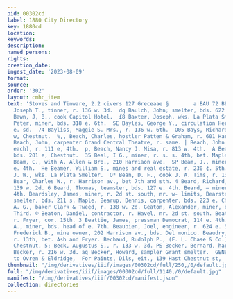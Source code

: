 ```yaml
---
pid: 00302cd
label: 1880 City Directory
key: 1880cd
location: 
keywords: 
description: 
named_persons: 
rights: 
creation_date: 
ingest_date: '2023-08-09'
format: 
source: 
order: '302'
layout: cmhc_item
text: 'Stoves and Tinware, 2.2 civers 127 Greceaae §        a BAU 72 BEC  ag Baugher,
  Joseph T., tinner, r. 136 w. 3d.  dq Baulch, John; smelter, bds. 622 w. 2d st, south.  QO”
  Bawn, J, B., cook Capitol Hotel.  £8 Baxter, Joseph, wks. La Plata Smelter.  2 Bayes,
  Peter, miner, bds. 318 e. 6th.  SE Bayles, George Y., circulation Herald, r. 109
  e. sd.  74 Bayliss, Maggie S. Mrs., r. 136 w. 6th.  O05 Bays, Richard M., bds. 204
  w, Chestnut.  %,, Beach, Charles, hostler Patten & Graham, r. 601 Harrison av.  ct
  Beach, John, carpenter Grand Central Theatre, r. same. | Beach, John M., (Carlile
  each), r. 111 e, 4th.  p, Beach, Nancy J. Misa, r. 813 w. 4th.  A Beal, Cyrus, miner,
  bds. 201 e, Chestnut.  35 Beal, I G., miner, r. s. s. 4th, bet. Maple and James.  a5
  Beam, C., with A. Allen & Bro., 210 Harriaon ave.  SP Beam, J., miner, bds. $15
  e. 4th.  He Beamer, William S., mines and real estate, r. 230 ¢. 5th.  KA Beamis,
  J. W., wks. La Plata Smelter.  O* Bean, D. F., cook J. A. Tims, r. 132 e. 2d.  H§
  Bear, Charles W., r. Harrison av., bet 7th and sth. 4 Beard, Richard, (col’d), porter,
  139 w. 2d. 6 Beard, Thomas, teamster, bds. 127 e. 4th. Beard, — miner, r. 116} w.
  4th. Beardsley, James, miner, r. 2d st. south, nr. w- limits, Bearstein, Henry,
  smelter, bds. 211 s. Maple. Bearup, Dennis, carpenter, bds. 223 e. Chestnut. > Beath,
  A. G., baker Clark & Tweed, r. 138 w. 2d. Geaton, Alexander, miner, bds. 140 e.
  Third. © Beaton, Daniel, contractor, r. Havel, nr. 2d st. south. Beaton, John, engineer,
  r. Fryer, cor. 15th. 3 Beattie, James, pressman Democrat, 114 e. 4th. Beatty, P.
  A., miner, bds. head of e. 7th. Beaubien, Joel, engineer, r. 624 e. 5th. 54 Beaudry,
  Frederick B., mine owner, 202 Harrison av., bds. Del monico. Beaudry, Herman, smelter,
  r. 13th, bet. Ash and Fryer. Bechaud, Rudolph P., (F. L. Chase & Co.), r. 111 w.
  Chestnut, 5; Beck, Augustus S,, r. 133 w. 3d. PS Becker, Bernard, harnessmakr. P.
  Becker, r. 216 w. 3d. aq Becker, Howard, sampler Grant smelter.  GENE!  10)  Go
  to Ovren & Eldridge,  For Paints, Dils, eit., 139 Hast Chestnut st, | | '
thumbnail: "/img/derivatives/iiif/images/00302cd/full/250,/0/default.jpg"
full: "/img/derivatives/iiif/images/00302cd/full/1140,/0/default.jpg"
manifest: "/img/derivatives/iiif/00302cd/manifest.json"
collection: directories
---
```

